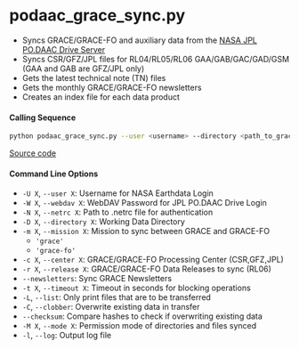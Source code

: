 podaac_grace_sync.py
====================

- Syncs GRACE/GRACE-FO and auxiliary data from the [NASA JPL PO.DAAC Drive Server](https://podaac-tools.jpl.nasa.gov/drive)
- Syncs CSR/GFZ/JPL files for RL04/RL05/RL06 GAA/GAB/GAC/GAD/GSM (GAA and GAB are GFZ/JPL only)
- Gets the latest technical note (TN) files
- Gets the monthly GRACE/GRACE-FO newsletters
- Creates an index file for each data product

#### Calling Sequence
```bash
python podaac_grace_sync.py --user <username> --directory <path_to_grace_directory> --release RL06
```
[Source code](https://github.com/tsutterley/read-GRACE-harmonics/blob/main/scripts/podaac_grace_sync.py)

#### Command Line Options
- `-U X`, `--user X`: Username for NASA Earthdata Login
- `-W X`, `--webdav X`: WebDAV Password for JPL PO.DAAC Drive Login
- `-N X`, `--netrc X`: Path to .netrc file for authentication
- `-D X`, `--directory X`: Working Data Directory
- `-m X`, `--mission X`: Mission to sync between GRACE and GRACE-FO
   * `'grace'`
   * `'grace-fo'`
- `-c X`, `--center X`: GRACE/GRACE-FO Processing Center (CSR,GFZ,JPL)
- `-r X`, `--release X`: GRACE/GRACE-FO Data Releases to sync (RL06)
- `--newsletters`: Sync GRACE Newsletters
- `-t X`, `--timeout X`: Timeout in seconds for blocking operations
- `-L`, `--list`: Only print files that are to be transferred
- `-C`, `--clobber`: Overwrite existing data in transfer
- `--checksum`: Compare hashes to check if overwriting existing data
- `-M X`, `--mode X`: Permission mode of directories and files synced
- `-l`, `--log`: Output log file
